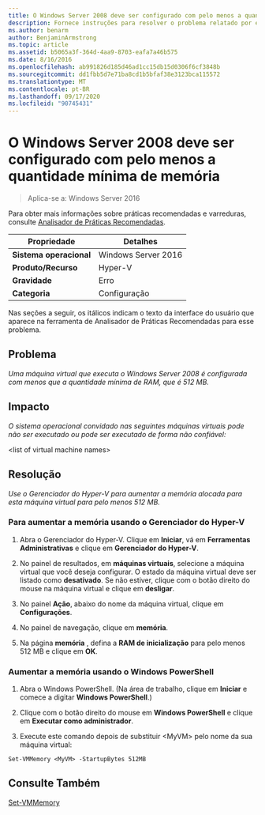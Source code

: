 ```yaml
---
title: O Windows Server 2008 deve ser configurado com pelo menos a quantidade mínima de memória
description: Fornece instruções para resolver o problema relatado por essa regra de Analisador de Práticas Recomendadas.
ms.author: benarm
author: BenjaminArmstrong
ms.topic: article
ms.assetid: b5065a3f-364d-4aa9-8703-eafa7a46b575
ms.date: 8/16/2016
ms.openlocfilehash: ab991826d185d46ad1cc15db15d0306f6cf3848b
ms.sourcegitcommit: dd1fbb5d7e71ba8cd1b5bfaf38e3123bca115572
ms.translationtype: MT
ms.contentlocale: pt-BR
ms.lasthandoff: 09/17/2020
ms.locfileid: "90745431"
---
```

# <a name="windows-server-2008-should-be-configured-with-at-least-the-minimum-amount-of-memory"></a>O Windows Server 2008 deve ser configurado com pelo menos a quantidade mínima de memória

>Aplica-se a: Windows Server 2016

Para obter mais informações sobre práticas recomendadas e varreduras, consulte [Analisador de Práticas Recomendadas](https://go.microsoft.com/fwlink/?LinkId=122786).

|Propriedade|Detalhes|
|-|-|
|**Sistema operacional**|Windows Server 2016|
|**Produto/Recurso**|Hyper-V|
|**Gravidade**|Erro|
|**Categoria**|Configuração|

Nas seções a seguir, os itálicos indicam o texto da interface do usuário que aparece na ferramenta de Analisador de Práticas Recomendadas para esse problema.

## <a name="issue"></a>Problema

*Uma máquina virtual que executa o Windows Server 2008 é configurada com menos que a quantidade mínima de RAM, que é 512 MB.*

## <a name="impact"></a>Impacto

*O sistema operacional convidado nas seguintes máquinas virtuais pode não ser executado ou pode ser executado de forma não confiável:*

\<list of virtual machine names>

## <a name="resolution"></a>Resolução

*Use o Gerenciador do Hyper-V para aumentar a memória alocada para esta máquina virtual para pelo menos 512 MB.*

### <a name="to-increase-the-memory-using-hyper-v-manager"></a>Para aumentar a memória usando o Gerenciador do Hyper-V

1.  Abra o Gerenciador do Hyper-V. Clique em **Iniciar**, vá em **Ferramentas Administrativas** e clique em **Gerenciador do Hyper-V**.

2.  No painel de resultados, em **máquinas virtuais**, selecione a máquina virtual que você deseja configurar. O estado da máquina virtual deve ser listado como **desativado**. Se não estiver, clique com o botão direito do mouse na máquina virtual e clique em **desligar**.

3.  No painel **Ação**, abaixo do nome da máquina virtual, clique em **Configurações**.

4.  No painel de navegação, clique em **memória**.

5.  Na página **memória** , defina a **RAM de inicialização** para pelo menos 512 MB e clique em **OK**.

### <a name="increase-the-memory-using-windows-powershell"></a>Aumentar a memória usando o Windows PowerShell

1.  Abra o Windows PowerShell. (Na área de trabalho, clique em **Iniciar** e comece a digitar **Windows PowerShell**.)

2.  Clique com o botão direito do mouse em **Windows PowerShell** e clique em **Executar como administrador**.

3.  Execute este comando depois de substituir \<MyVM> pelo nome da sua máquina virtual:

```
Set-VMMemory <MyVM> -StartupBytes 512MB
```

## <a name="see-also"></a>Consulte Também
[Set-VMMemory](/powershell/module/hyper-v/set-vmmemory?view=win10-ps)
